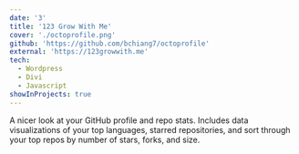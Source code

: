 ```yaml
---
date: '3'
title: '123 Grow With Me'
cover: './octoprofile.png'
github: 'https://github.com/bchiang7/octoprofile'
external: 'https://123growwith.me'
tech:
  - Wordpress
  - Divi
  - Javascript
showInProjects: true
---
```


A nicer look at your GitHub profile and repo stats. Includes data visualizations of your top languages, starred repositories, and sort through your top repos by number of stars, forks, and size.

